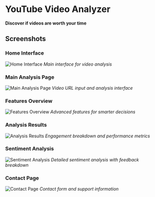 # YouTube Video Analyzer

**Discover if videos are worth your time**

## Screenshots

### Home Interface
![Home Interface](image1.png)
*Main interface for video analysis*

### Main Analysis Page
![Main Analysis Page](image2.png)
*Video URL input and analysis interface*

### Features Overview
![Features Overview](image3.png)
*Advanced features for smarter decisions*

### Analysis Results
![Analysis Results](image4.png)
*Engagement breakdown and performance metrics*

### Sentiment Analysis
![Sentiment Analysis](image5.png)
*Detailed sentiment analysis with feedback breakdown*

### Contact Page
![Contact Page](image6.png)
*Contact form and support information*

